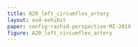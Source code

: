 ```yaml
---
title: A20_left_circumflex_artery
layout: osd-exhibit
paper: config-rashid-perspective-MI-2019
figure: A20_left_circumflex_artery
---
```

